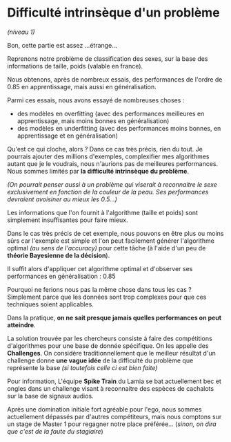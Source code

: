 # Difficulté intrinsèque d'un problème
*(niveau 1)*

Bon, cette partie est assez ...étrange...

Reprenons notre problème de classification
des sexes, sur la base des informations de taille, poids (valable en france).

Nous obtenons, après de nombreux essais, des performances de l'ordre de
0.85 en apprentissage, mais aussi en généralisation.

Parmi ces essais, nous avons essayé de nombreuses choses :
- des modèles en overfitting (avec des performances meilleures en apprentissage, mais moins bonnes en généralisation)
- des modèles en underfitting (avec des performances moins bonnes, en apprentissage et en généralisation)

Qu'est ce qui cloche, alors ?
Dans ce cas très précis, rien du tout.
Je pourrais ajouter des millions d'exemples, complexifier mes algorithmes autant que je le voudrais, nous n'aurions pas de meilleures performances.
Nous sommes limités par **la difficulté intrinsèque du problème**.

*(On pourrait penser aussi à un problème qui viserait à reconnaitre le sexe exclusivement en fonction de la couleur de la peau. Ses performances devraient avoisiner au mieux les 0.5...)*

Les informations que l'on fournit à l'algorithme (taille et poids) sont simplement insuffisantes pour faire mieux.

Dans le cas très précis de cet exemple, nous pouvons en être plus ou moins sûrs car l'exemple est simple et l'on peut facilement générer l'algorithme optimal *(au sens de l'accuracy)* pour cette tâche (à l'aide d'un peu de **théorie Bayesienne de la décision**).

Il suffit alors d'appliquer cet algorithme optimal et d'observer ses performances en généralisation : 0.85

Pourquoi ne ferions nous pas la même chose dans tous les cas ?
Simplement parce que les données sont trop complexes pour que ces techniques soient applicables.

Dans la pratique, **on ne sait presque jamais quelles performances on peut atteindre**.

La solution trouvée par les chercheurs consiste à faire des compétitions d'algorithmes pour une base de donnée spécifique. On les appelle des **Challenges**. On considère traditionnellement que le meilleur résultat d'un challenge donne **une vague idée** de la difficulté du problème que représente la base *(si toutefois celle ci est bien faite)*

Pour information, L'équipe **Spike Train** du Lamia se bat actuellement bec et ongles dans un challenge visant à reconnaitre des espèces de cachalots
sur la base de signaux audios.

Après une domination initiale fort agréable pour l'ego, nous sommes actuellement dépassés par d'autres compétiteurs, mais nous comptons sur un stage de Master 1 pour regagner notre place préférée... (*sinon, on dira que c'est de la faute du stagiaire*)
